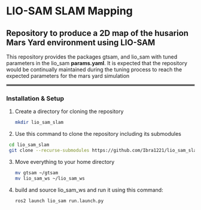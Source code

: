 # LIO-SAM SLAM Mapping
## Repository to produce a 2D map of the husarion Mars Yard environment using LIO-SAM
This repository provides the packages gtsam, and lio_sam with tuned parameters in the lio_sam **params.yaml**. It is expected that the repository would be continually maintained during the tuning process to reach the expected parameters for the mars yard simulation
<hr style="border:2px solid gray">

### Installation & Setup
1. Create a directory for cloning  the repository
   ```bash
   mkdir lio_sam_slam
   ```  
2. Use this command to clone the repository including its submodules
  ```bash
   cd lio_sam_slam
   git clone --recurse-submodules https://github.com/Ibra1221/lio_sam_slam.git
  
   ```
3. Move everything to your home directory
   ```bash
   mv gtsam ~/gtsam
   mv lio_sam_ws ~/lio_sam_ws
   ```
4. build and source lio_sam_ws and run it using this command:
   ```bash
   ros2 launch lio_sam run.launch.py
   ```
